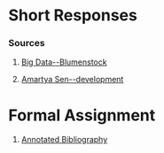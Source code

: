 # Short Responses

### Sources 

1. [Big Data--Blumenstock](https://peter-he01.github.io/DATA-150-Spring-2021/response.html)

2. [Amartya Sen--development](https://peter-he01.github.io/DATA-150-Spring-2021/fastround.html)

# Formal Assignment

1. [Annotated Bibliography](https://peter-he01.github.io/DATA-150-Spring-2021/AnnotatedBib.html)


